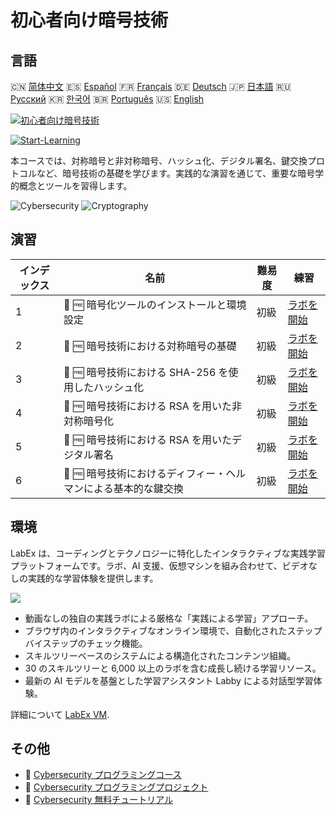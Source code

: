 # 初心者向け暗号技術

## 言語

🇨🇳 [简体中文](README_zh.md) 🇪🇸 [Español](README_es.md) 🇫🇷 [Français](README_fr.md) 🇩🇪 [Deutsch](README_de.md) 🇯🇵 [日本語](README_ja.md) 🇷🇺 [Русский](README_ru.md) 🇰🇷 [한국어](README_ko.md) 🇧🇷 [Português](README_pt.md) 🇺🇸 [English](README.md) 

[![初心者向け暗号技術](https://cover-creator.labex.io/cryptography-for-beginners.png?lang=ja)](https://labex.io/ja/courses/cryptography-for-beginners)

[![Start-Learning](https://img.shields.io/badge/Start-Learning-whitesmoke?style=for-the-badge)](https://labex.io/ja/courses/cryptography-for-beginners)

本コースでは、対称暗号と非対称暗号、ハッシュ化、デジタル署名、鍵交換プロトコルなど、暗号技術の基礎を学びます。実践的な演習を通じて、重要な暗号学的概念とツールを習得します。

![Cybersecurity](https://img.shields.io/badge/Cybersecurity-whitesmoke?style=for-the-badge&logo=cybersecurity)
![Cryptography](https://img.shields.io/badge/Cryptography-whitesmoke?style=for-the-badge&logo=cryptography)


## 演習

|   インデックス | 名前                                                           | 難易度   | 練習                                                                                                                                       |
|----------------|----------------------------------------------------------------|----------|--------------------------------------------------------------------------------------------------------------------------------------------|
|              1 | 📖 🆓 暗号化ツールのインストールと環境設定                     | 初級     | <a target='_blank' href='https://labex.io/ja/tutorials/linux-installing-cryptography-tools-and-environment-setup-632723'>ラボを開始</a>    |
|              2 | 📖 🆓 暗号技術における対称暗号の基礎                           | 初級     | <a target='_blank' href='https://labex.io/ja/labs/linux-symmetric-encryption-basics-in-cryptography-632724'>ラボを開始</a>                 |
|              3 | 📖 🆓 暗号技術における SHA-256 を使用したハッシュ化            | 初級     | <a target='_blank' href='https://labex.io/ja/tutorials/linux-hashing-with-sha-256-in-cryptography-632722'>ラボを開始</a>                   |
|              4 | 📖 🆓 暗号技術における RSA を用いた非対称暗号化                | 初級     | <a target='_blank' href='https://labex.io/ja/labs/linux-asymmetric-encryption-with-rsa-in-cryptography-632719'>ラボを開始</a>              |
|              5 | 📖 🆓 暗号技術における RSA を用いたデジタル署名                | 初級     | <a target='_blank' href='https://labex.io/ja/tutorials/linux-digital-signatures-with-rsa-in-cryptography-632721'>ラボを開始</a>            |
|              6 | 📖 🆓 暗号技術におけるディフィー・ヘルマンによる基本的な鍵交換 | 初級     | <a target='_blank' href='https://labex.io/ja/tutorials/linux-basic-key-exchange-with-diffie-hellman-in-cryptography-632720'>ラボを開始</a> |

## 環境

LabEx は、コーディングとテクノロジーに特化したインタラクティブな実践学習プラットフォームです。ラボ、AI 支援、仮想マシンを組み合わせて、ビデオなしの実践的な学習体験を提供します。

![](https://tutorial-screenshot.getvm.io/images/vm-1725247253.png)

- 動画なしの独自の実践ラボによる厳格な「実践による学習」アプローチ。
- ブラウザ内のインタラクティブなオンライン環境で、自動化されたステップバイステップのチェック機能。
- スキルツリーベースのシステムによる構造化されたコンテンツ組織。
- 30 のスキルツリーと 6,000 以上のラボを含む成長し続ける学習リソース。
- 最新の AI モデルを基盤とした学習アシスタント Labby による対話型学習体験。

詳細について [LabEx VM](https://support.labex.io/using-labex/virtual-machine).

## その他

- 🔗 [Cybersecurity プログラミングコース](https://github.com/labex-labs/awesome-programming-courses)
- 🔗 [Cybersecurity プログラミングプロジェクト](https://github.com/labex-labs/awesome-programming-projects)
- 🔗 [Cybersecurity 無料チュートリアル](https://github.com/labex-labs/cybersecurity-free-tutorials)

